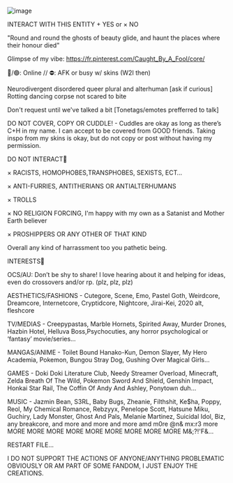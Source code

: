 ![image](https://files.catbox.moe/c0pxcl.jpeg)



INTERACT WITH THIS ENTITY   + YES        or        × NO 


"Round and round the ghosts of beauty glide, and haunt the places where their honour died"

Glimpse of my vibe: https://fr.pinterest.com/Caught_By_A_Fool/core/
<!--
**KANNIBALKUNT/KANNIBALKUNT** is a ✨ _special_ ✨ repository because its `README.md` (this file) appears on your GitHub profile.

-->
🌙/🟢: Online // ⛔️: AFK or busy w/ skins (W2I then)

Neurodivergent disordered queer plural and alterhuman [ask if curious] Rotting dancing corpse not scared to bite

Don't request until we've talked a bit [Tonetags/emotes prefferred to talk]

DO NOT COVER, COPY OR CUDDLE! - Cuddles are okay as long as there’s C+H in my name. I can accept to be covered from GOOD friends. Taking inspo from my skins is okay, but do not copy or post without having my permission.


DO NOT INTERACT🔪

× RACISTS, HOMOPHOBES,TRANSPHOBES, SEXISTS, ECT…

× ANTI-FURRIES, ANTITHERIANS OR ANTIALTERHUMANS 

× TROLLS

× NO RELIGION FORCING, I'm happy with my own as a Satanist and Mother Earth believer

× PROSHIPPERS OR ANY OTHER OF THAT KIND

Overall any kind of harrassment too you pathetic being.

INTERESTS🍬

OCS/AU: Don’t be shy to share! I love hearing about it and helping for ideas, even do crossovers and/or rp. (plz, plz, plz)

AESTHETICS/FASHIONS - Cutegore, Scene, Emo, Pastel Goth, Weirdcore, Dreamcore, Internetcore, Cryptidcore, Nightcore, Jirai-Kei, 2020 alt, fleshcore

TV/MEDIAS - Creepypastas, Marble Hornets, Spirited Away, Murder Drones, Hazbin Hotel, Helluva Boss,Psychocuties, any horror psychological or ‘fantasy’ movie/series…

MANGAS/ANIME - Toilet Bound Hanako-Kun, Demon Slayer, My Hero Academia, Pokemon, Bungou Stray Dog, Gushing Over Magical Girls...

GAMES - Doki Doki Literature Club, Needy Streamer Overload, Minecraft, Zelda Breath Of The Wild, Pokemon Sword And Shield, Genshin Impact, Honkai Star Rail, The Coffin Of Andy And Ashley, Ponytown duh…

MUSIC - Jazmin Bean, S3RL, Baby Bugs, Zheanie, Filthshit, Ke$ha, Poppy, Reol, My Chemical Romance, Rebzyyx, Penelope Scott, Hatsune Miku, Guchiry, Lady Monster, Ghost And Pals, Melanie Martinez, Suicidal Idol, Biz, any breakcore, and more and more and more amd m0re @n& mx:r3 more MORE MORE MORE MORE MORE MORE MORE MORE MORE M&;?!'F&...

RESTART FILE...

I DO NOT SUPPORT THE ACTIONS OF ANYONE/ANYTHING PROBLEMATIC OBVIOUSLY OR AM PART OF SOME FANDOM, I JUST ENJOY THE CREATIONS.


